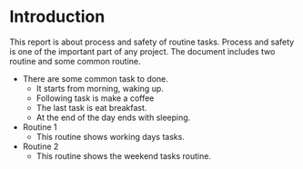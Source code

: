 # Introduction

This report is about process and safety of routine tasks. Process and safety is one of the important part of any project.
The document includes two routine and some common routine.
+ There are some common task to done.
  + It starts from morning, waking up.
  + Following task is make a coffee
  + The last task is eat breakfast.
  + At the end of the day ends with sleeping.
+ Routine 1
  + This routine shows working days tasks.
+ Routine 2
  + This routine shows the weekend tasks routine.